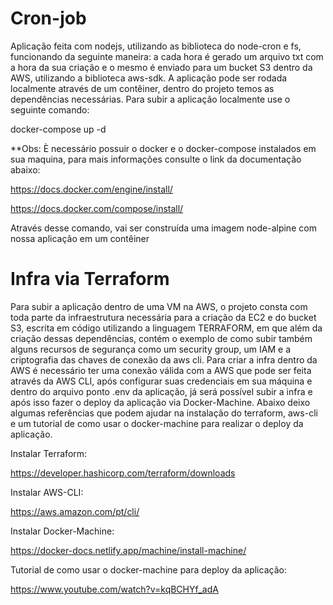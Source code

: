 # Cron-job
 
Aplicação feita com nodejs, utilizando as biblioteca do node-cron e fs, funcionando da seguinte maneira: a cada hora é gerado um arquivo txt com a hora da sua criação e o mesmo é enviado para um bucket S3 dentro da AWS, utilizando a biblioteca aws-sdk. A aplicação pode ser rodada localmente através de um contêiner, dentro do projeto temos as dependências necessárias. Para subir a aplicação localmente use o seguinte comando:
 
docker-compose up -d
 
**Obs: È necessário possuir o docker e o docker-compose instalados em sua maquina, para mais informações consulte o link da documentação abaixo:
 
https://docs.docker.com/engine/install/
 
https://docs.docker.com/compose/install/
 
Através desse comando, vai ser construída uma imagem node-alpine com nossa aplicação em um contêiner
 
# Infra via Terraform
 
Para subir a aplicação dentro de uma VM na AWS, o projeto consta com toda parte da infraestrutura necessária para a criação da EC2 e do bucket S3, escrita em código utilizando a linguagem TERRAFORM, em que além da criação dessas dependências, contém o exemplo de como subir também alguns recursos de segurança como um security group, um IAM e a criptografia das chaves de conexão da aws cli. Para criar a infra dentro da AWS é necessário ter uma conexão válida com a AWS que pode ser feita através da AWS CLI, após configurar suas credenciais em sua máquina e dentro do arquivo ponto .env da aplicação, já será possível subir a infra e após isso fazer o deploy da aplicação via Docker-Machine. Abaixo deixo algumas referências que podem ajudar na instalação do terraform, aws-cli e um tutorial de como usar o docker-machine para realizar o deploy da aplicação.


Instalar Terraform: 

https://developer.hashicorp.com/terraform/downloads

Instalar AWS-CLI:

https://aws.amazon.com/pt/cli/

Instalar Docker-Machine:

https://docker-docs.netlify.app/machine/install-machine/

Tutorial de como usar o docker-machine para deploy da aplicação:

https://www.youtube.com/watch?v=kqBCHYf_adA